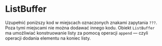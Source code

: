 ListBuffer
==========

Uzupełnić poniższy kod w miejscach oznaczonych znakami zapytania
`???`. Poza tymi miejscami nie można dodawać innego kodu. Obiekt
`ListBuffer` ma umożliwiać konstruowanie listy za pomocą operacji
`append` — czyli operacji dodania elementu na koniec listy.
